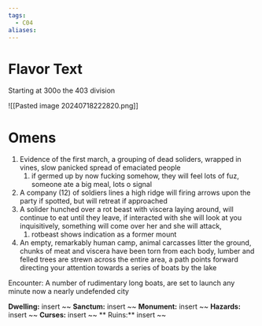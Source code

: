 ```yaml
---
tags:
  - C04
aliases:
---
```


 # Flavor Text
 Starting at 300o the 403 division 


![[Pasted image 20240718222820.png]]


 # Omens
 1. Evidence of the first march, a grouping of dead soliders, wrapped in vines, slow panicked spread of emaciated people
	 1. if germed up by now fucking somehow, they will feel lots of fuz, someone ate a big meal, lots o signal 
 2. A company (12) of soldiers lines a high ridge will firing arrows upon the party if spotted, but will retreat if approached
 3. A solider hunched over a rot beast with viscera laying around, will continue to eat until they leave, if interacted with she will look at you inquisitively, something will come over her and she will attack, 
	 1. rotbeast shows indication as a former mount
 4. An empty, remarkably human camp, animal carcasses litter the ground, chunks of meat and viscera have been torn from each body, lumber and felled trees are strewn across the entire area, a path points forward directing your attention towards a series of boats by the lake 


Encounter: 
A number of rudimentary long boats, are set to launch any minute now a nearly undefended city 

 




**Dwelling:** insert ~~  **Sanctum:** insert ~~ **Monument:** insert ~~ **Hazards:** insert ~~ **Curses:** insert ~~ ** Ruins:** insert ~~ 

 
 
 
